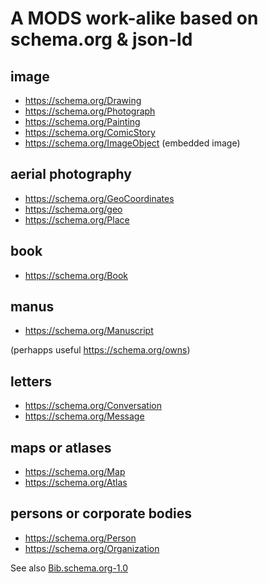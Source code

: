# A MODS work-alike based on schema.org & json-ld

## image

* https://schema.org/Drawing
* https://schema.org/Photograph
* https://schema.org/Painting
* https://schema.org/ComicStory
* https://schema.org/ImageObject (embedded image)

## aerial photography

* https://schema.org/GeoCoordinates
* https://schema.org/geo
* https://schema.org/Place

## book

* https://schema.org/Book

## manus

* https://schema.org/Manuscript 

(perhapps useful https://schema.org/owns)

## letters

* https://schema.org/Conversation
* https://schema.org/Message

## maps or atlases

* https://schema.org/Map
* https://schema.org/Atlas

## persons or corporate bodies

* https://schema.org/Person
* https://schema.org/Organization



See also [Bib.schema.org-1.0](https://www.w3.org/community/schemabibex/wiki/Bib.schema.org-1.0)
